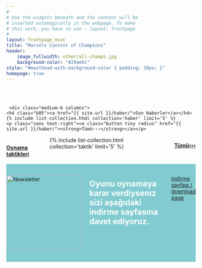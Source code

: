 ```yaml
---
#
# Use the widgets beneath and the content will be
# inserted automagically in the webpage. To make
# this work, you have to use › layout: frontpage
#
layout: frontpage_mcoc
title: "Marvels Contest of Champions"
header:
    image_fullwidth: other/all-champs.jpg
    background-color: "#29aebc"
style: "#masthead-with-background-color { padding: 10px; }"
homepage: true
---
```

<br><br>
<div class="row">

     <div class="medium-6 columns">
    <h4 class="b05"><a href="{{ site.url }}/haber/">Son Haberler</a></h4>
    {% include list-collection.html collection='haber' limit='5' %}
    <p class="sans text-right"><a class="button tiny radius" href="{{ site.url }}/haber/"><strong>Tümü›››</strong></a></p>
  </div><!-- /.medium-6.columns -->

  <div class="medium-6 columns">
    <h4 class="b05"><a href="{{ site.url }}/taktik/">Oynama taktikleri</a></h4>
    {% include list-collection.html collection='taktik' limit='5' %}
    <p class="sans text-right"><a class="button tiny radius" href="{{ site.url }}/taktik/"><strong>Tümü›››</strong></a></p>
  </div><!-- /.medium-6.columns -->
  
</div><!-- /.row -->

<div class="t0 b15" style="padding: 30px 0; background: #82cbd0;">
  <div class="row">
    <div class="small-12 text-center medium-12 columns">
      <a href="{{ site.url }}/indir-download/"><img class="left" src="{{ site.urlimg }}other/down-logo.png" width="200" height="200" alt="Newsletter"></a>
      <h2 class="shadow-black" style="margin: 10px 0; color: #fff;" >Oyunu oynamaya karar verdiysenız sizi aşağıdaki indirme sayfasına davet ediyoruz.</h2>
      <a class="radius button info shadow-black" href="{{ site.url }}/indir-download/">indirme sayfası / download page</a>
    </div><!-- /.small-12 medium-8.columns -->
  </div><!-- /.row -->
</div>

